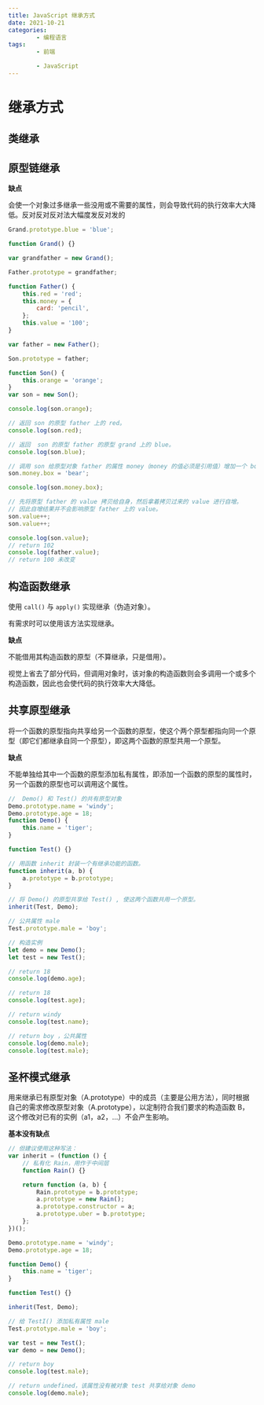 ```yaml
---
title: JavaScript 继承方式
date: 2021-10-21
categories:
        - 编程语言
tags:
        - 前端

        - JavaScript
---
```


# 继承方式

## 类继承

## 原型链继承

**缺点**

会使一个对象过多继承一些没用或不需要的属性，则会导致代码的执行效率大大降低。反对反对反对法大幅度发反对发的

```JavaScript
Grand.prototype.blue = 'blue';

function Grand() {}

var grandfather = new Grand();

Father.prototype = grandfather;

function Father() {
	this.red = 'red';
	this.money = {
		card: 'pencil',
	};
	this.value = '100';
}

var father = new Father();

Son.prototype = father;

function Son() {
	this.orange = 'orange';
}
var son = new Son();

console.log(son.orange);

// 返回 son 的原型 father 上的 red。
console.log(son.red);

// 返回  son 的原型 father 的原型 grand 上的 blue。
console.log(son.blue);

// 调用 son 给原型对象 father 的属性 money（money 的值必须是引用值）增加一个 box。
son.money.box = 'bear';

console.log(son.money.box);

// 先将原型 father 的 value 拷贝给自身，然后拿着拷贝过来的 value 进行自增。
// 因此自增结果并不会影响原型 father 上的 value。
son.value++;
son.value++;

console.log(son.value);
// return 102
console.log(father.value);
// return 100 未改变

```

## 构造函数继承

使用 `call()` 与 `apply()` 实现继承（伪造对象）。

有需求时可以使用该方法实现继承。

**缺点**

不能借用其构造函数的原型（不算继承，只是借用）。

视觉上省去了部分代码，但调用对象时，该对象的构造函数则会多调用一个或多个构造函数，因此也会使代码的执行效率大大降低。

## 共享原型继承

将一个函数的原型指向共享给另一个函数的原型，使这个两个原型都指向同一个原型（即它们都继承自同一个原型），即这两个函数的原型共用一个原型。

**缺点**

不能单独给其中一个函数的原型添加私有属性，即添加一个函数的原型的属性时，另一个函数的原型也可以调用这个属性。

```JavaScript
//  Demo() 和 Test() 的共有原型对象
Demo.prototype.name = 'windy';
Demo.prototype.age = 18;
function Demo() {
	this.name = 'tiger';
}

function Test() {}

// 用函数 inherit 封装一个有继承功能的函数。
function inherit(a, b) {
	a.prototype = b.prototype;
}

// 将 Demo() 的原型共享给 Test() , 使这两个函数共用一个原型。
inherit(Test, Demo);

// 公共属性 male
Test.prototype.male = 'boy';

// 构造实例
let demo = new Demo();
let test = new Test();

// return 18
console.log(demo.age);

// return 18
console.log(test.age);

// return windy
console.log(test.name);

// return boy ，公共属性
console.log(demo.male);
console.log(test.male);

```

## 圣杯模式继承

用来继承已有原型对象（A.prototype）中的成员（主要是公用方法），同时根据自己的需求修改原型对象（A.prototype），以定制符合我们要求的构造函数 B，这个修改对已有的实例（a1，a2，…）不会产生影响。

**基本没有缺点**

```JavaScript
// 但建议使用这种写法：
var inherit = (function () {
	// 私有化 Rain，用作于中间层
	function Rain() {}

	return function (a, b) {
		Rain.prototype = b.prototype;
		a.prototype = new Rain();
		a.prototype.constructor = a;
		a.prototype.uber = b.prototype;
	};
})();

Demo.prototype.name = 'windy';
Demo.prototype.age = 18;

function Demo() {
	this.name = 'tiger';
}

function Test() {}

inherit(Test, Demo);

// 给 TestI() 添加私有属性 male
Test.prototype.male = 'boy';

var test = new Test();
var demo = new Demo();

// return boy
console.log(test.male);

// return undefined，该属性没有被对象 test 共享给对象 demo
console.log(demo.male);

```
